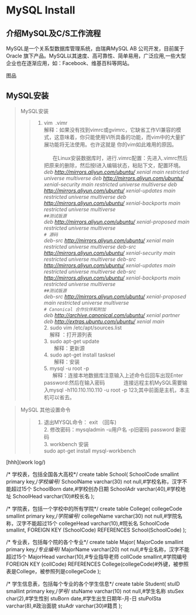 # MySQL Install
## 介绍MySQL及C/S工作流程

MySQL是一个关系型数据库管理系统，由瑞典MySQL AB 公司开发，目前属于 Oracle 旗下产品。MySQL以其速度、高可靠性、简单易用，广泛应用,一些大型企业也在逐渐应用，如：Facebook、维基百科等网站。    

图品
## MySQL安装
> MySQL安装
>> 1. vim  .vimr     
        解释：如果没有找到vimrc或gvimrc，它缺省工作VI兼容的模式，这意味着，你只能使用VI所具备的功能，而vim中的大量扩展功能将无法使用。也许这就是          你的vim如此难用的原因。                                                                                                
         在Linux安装数据库时，进行.vimrc配置：先进入.vimrc然后把原来的删除，然后按I进入编辑状态，粘贴下文，配置环境。    
         *deb http://mirrors.aliyun.com/ubuntu/ xenial main restricted universe multiverse
         deb http://mirrors.aliyun.com/ubuntu/ xenial-security main restricted universe multiverse
         deb http://mirrors.aliyun.com/ubuntu/ xenial-updates main restricted universe multiverse
         deb http://mirrors.aliyun.com/ubuntu/ xenial-backports main restricted universe multiverse          
         `##测试版源`     
         deb http://mirrors.aliyun.com/ubuntu/ xenial-proposed main restricted universe multiverse       
         `# 源码`  
         deb-src http://mirrors.aliyun.com/ubuntu/ xenial main restricted universe multiverse
         deb-src http://mirrors.aliyun.com/ubuntu/ xenial-security main restricted universe multiverse
         deb-src http://mirrors.aliyun.com/ubuntu/ xenial-updates main restricted universe multiverse
         deb-src http://mirrors.aliyun.com/ubuntu/ xenial-backports main restricted universe multiverse       
         `##测试版源`    
          deb-src http://mirrors.aliyun.com/ubuntu/ xenial-proposed main restricted universe multiverse       
         `# Canonical 合作伙伴和附加`   
         deb http://archive.canonical.com/ubuntu/ xenial partner
         deb http://extras.ubuntu.com/ubuntu/ xenial main*           
      2. sudo vim /etc/apt/sources.list     
        解释 ：打开源列表        
      3. sudo apt-get update    
        解释：更新源      
      4. sudo apt-get install tasksel        
        解释：安装       
      5. mysql -u root -p         
       解释：连接本地数据库注意输入上述命令后回车出现Enter password:然后在输入密码            
       连接远程主机MySQL需要输入mysql -h110.110.110.110 -u root -p 123;其中前面是主机，本主机可以省去。      
       
 > MySQL 其他设置命令       
 >> 1. 退出MYSQL命令： exit （回车)           
    2. 修改密码：mysqladmin -u用户名 -p旧密码 password 新密码          
    3. workbench 安装         
        sudo apt-get install mysql-workbench

[hhh](work log/)






/* 学校表，包括全国各大高校*/
create table School(
SchoolCode smallint primary key,/*学校编号*/
SchoolName varchar(30) not null,#学校名称，汉字不能超过15个
SchoolBorn date,#学校创办日期
SchoolAdr varchar(40),#学校地址
SchoolHead  varchar(10)#校长名
);


/* 学院表，包括一个学校中的所有学院*/
create table College(
collegeCode smallint primary key,/*学院编号*/
collegeName varchar(30) not null,#学院名称，汉字不能超过15个
collegeHead  varchar(10),#院长名
SchoolCode smallint,
FOREIGN KEY (SchoolCode) REFERENCES School(SchoolCode)
);

/* 专业表，包括每个院的各个专业*/
create table Major(
MajorCode smallint primary key,/*专业编号*/
MajorName varchar(20) not null,#专业名称，汉字不能超过15个
MajorHead  varchar(10),#专业指导老师
collCode smallint,#学院编号
FOREIGN KEY (collCode) REFERENCES College(collegeCode)#外键，被参照表是College，被参照列是collegeCode
);

/* 学生信息表，包括每个专业的各个学生信息*/
create table Student(
stuID smallint primary key,/*学号*/
stuName varchar(10) not null,#学生名称
stuSex  char(2),#学生性别
stuBorn date,#学生出生日期年-月-日
stuPolSta varchar(8),#政治面貌
stuAdr varchar(30)#籍贯
);
